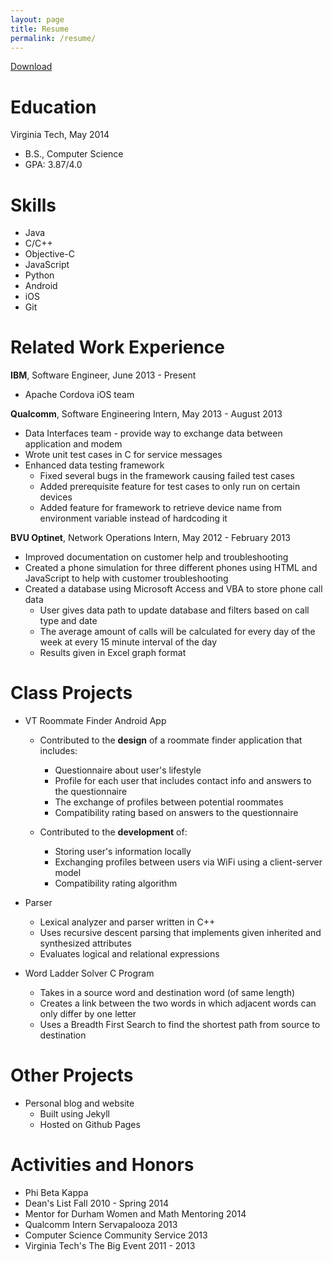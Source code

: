 ```yaml
---
layout: page
title: Resume
permalink: /resume/
---
```


[Download](https://www.dropbox.com/s/ddzdyrzzdann2g2/Resume_EdnaMorales.pdf?dl=0)

# __Education__

Virginia Tech, May 2014

- B.S., Computer Science
- GPA: 3.87/4.0

# __Skills__

- Java 
- C/C++
- Objective-C
- JavaScript
- Python
- Android
- iOS
- Git

# __Related Work Experience__

__IBM__, Software Engineer, June 2013 - Present

- Apache Cordova iOS team

__Qualcomm__, Software Engineering Intern, May 2013 - August 2013

- Data Interfaces team - provide way to exchange data between application and modem
- Wrote unit test cases in C for service messages
- Enhanced data testing framework
	- Fixed several bugs in the framework causing failed test cases
	- Added prerequisite feature for test cases to only run on certain devices
	- Added feature for framework to retrieve device name from environment variable instead of hardcoding it

__BVU Optinet__, Network Operations Intern, May 2012 - February 2013

- Improved documentation on customer help and troubleshooting
- Created a phone simulation for three different phones using HTML and JavaScript to help with customer troubleshooting
- Created a database using Microsoft Access and VBA to store phone call data
	- User gives data path to update database and filters based on call type and date
	- The average amount of calls will be calculated for every day of the week at every 15 minute interval of the day
	- Results given in Excel graph format

# __Class Projects__

- VT Roommate Finder Android App
	- Contributed to the __design__ of a roommate finder application that includes:
		- Questionnaire about user's lifestyle
		- Profile for each user that includes contact info and answers to the questionnaire
		- The exchange of profiles between potential roommates
		- Compatibility rating based on answers to the questionnaire

	- Contributed to the __development__ of:
		- Storing user's information locally
		- Exchanging profiles between users via WiFi using a client-server model
		- Compatibility rating algorithm

- Parser
	- Lexical analyzer and parser written in C++
	- Uses recursive descent parsing that implements given inherited and synthesized attributes
	- Evaluates logical and relational expressions

- Word Ladder Solver C Program
	- Takes in a source word and destination word (of same length)
	- Creates a link between the two words in which adjacent words can only differ by one letter
	- Uses a Breadth First Search to find the shortest path from source to destination

# __Other Projects__

- Personal blog and website
	- Built using Jekyll
	- Hosted on Github Pages

# __Activities and Honors__

- Phi Beta Kappa
- Dean's List Fall 2010 - Spring 2014
- Mentor for Durham Women and Math Mentoring 2014
- Qualcomm Intern Servapalooza 2013
- Computer Science Community Service 2013
- Virginia Tech's The Big Event 2011 - 2013
